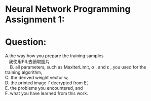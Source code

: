 # Neural Network Programming Assignment 1:

# Question:
  A.the way how you prepare the training samples  
    我使用PIL去讀取圖片  
    
  B. all parameters, such as MaxIterLimit, α , and ε , you used for the training algorithm,  
  C. the derived weight vector w,  
  D. the printed image I’ decrypted from E’,  
  E. the problems you encountered, and  
  F. what you have learned from this work.  
